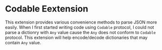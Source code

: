 # Codable Eextension
This extension provides various convenience methods to parse JSON more easily. When I first started writing code using 
`Codable` protocol, I could not parse a dictionry with `Any` value cause the `Any` does not conform to `Codable` protocol. This 
extension will help encode/decode dictionaries that may contain `Any` value.
